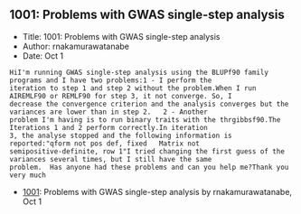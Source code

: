 ## 1001: Problems with GWAS single-step analysis

- Title: 1001: Problems with GWAS single-step analysis
- Author: rnakamurawatanabe
- Date: Oct 1

```
HiI'm running GWAS single-step analysis using the BLUPf90 family programs and I have two problems:1 - I perform the
iteration to step 1 and step 2 without the problem.When I run AIREMLF90 or REMLF90 for step 3, it not converge. So, I
decrease the convergence criterion and the analysis converges but the variances are lower than in step 2.   2 - Another
problem I'm having is to run binary traits with the thrgibbsf90.The Iterations 1 and 2 perform correctly.In iteration
3, the analyse stopped and the following information is reported:"qform not pos def, fixed   Matrix not
semipositive-definite, row 1"I tried changing the first guess of the variances several times, but I still have the same
problem.  Has anyone had these problems and can you help me?Thank you very much
```

- [1001](1001.md): Problems with GWAS single-step analysis by rnakamurawatanabe, Oct 1
